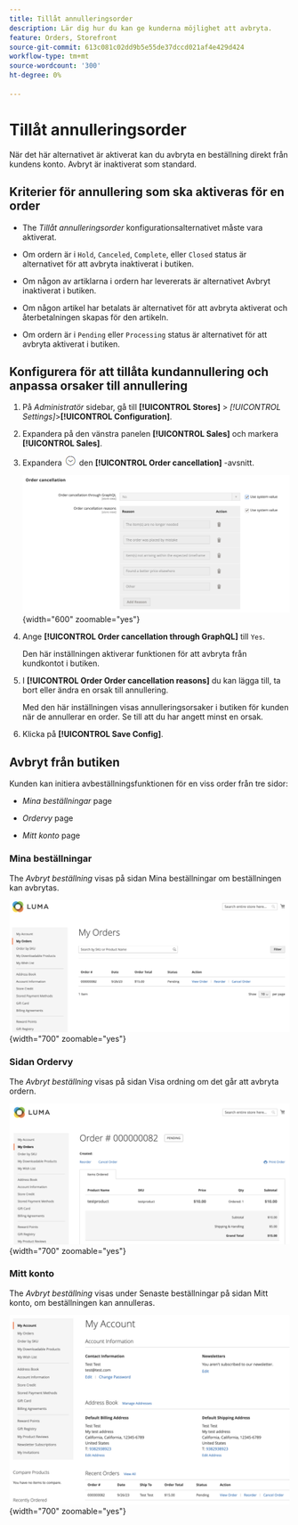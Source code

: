 ```yaml
---
title: Tillåt annulleringsorder
description: Lär dig hur du kan ge kunderna möjlighet att avbryta.
feature: Orders, Storefront
source-git-commit: 613c081c02dd9b5e55de37dccd021af4e429d424
workflow-type: tm+mt
source-wordcount: '300'
ht-degree: 0%

---
```



# Tillåt annulleringsorder

När det här alternativet är aktiverat kan du avbryta en beställning direkt från kundens konto. Avbryt är inaktiverat som standard.

## Kriterier för annullering som ska aktiveras för en order

- The _Tillåt annulleringsorder_ konfigurationsalternativet måste vara aktiverat.

- Om ordern är i `Hold`, `Canceled`, `Complete`, eller `Closed` status är alternativet för att avbryta inaktiverat i butiken.

- Om någon av artiklarna i ordern har levererats är alternativet Avbryt inaktiverat i butiken.

- Om någon artikel har betalats är alternativet för att avbryta aktiverat och återbetalningen skapas för den artikeln.

- Om ordern är i `Pending` eller `Processing` status är alternativet för att avbryta aktiverat i butiken.

## Konfigurera för att tillåta kundannullering och anpassa orsaker till annullering

1. På _Administratör_ sidebar, gå till **[!UICONTROL Stores]** > _[!UICONTROL Settings]_>**[!UICONTROL Configuration]**.

1. Expandera på den vänstra panelen **[!UICONTROL Sales]** och markera **[!UICONTROL Sales]**.

1. Expandera ![Expansionsväljare](../assets/icon-display-expand.png) den **[!UICONTROL Order cancellation]** -avsnitt.

   ![Alternativ för annullering av order](../configuration-reference/sales/assets/sales-order-cancellation.png){width="600" zoomable="yes"}

1. Ange **[!UICONTROL Order cancellation through GraphQL]** till `Yes`.

   Den här inställningen aktiverar funktionen för att avbryta från kundkontot i butiken.

1. I **[!UICONTROL Order Order cancellation reasons]** du kan lägga till, ta bort eller ändra en orsak till annullering.

   Med den här inställningen visas annulleringsorsaker i butiken för kunden när de annullerar en order.
Se till att du har angett minst en orsak.

1. Klicka på **[!UICONTROL Save Config]**.

## Avbryt från butiken

Kunden kan initiera avbeställningsfunktionen för en viss order från tre sidor:

- _Mina beställningar_ page

- _Ordervy_ page

- _Mitt konto_ page

### Mina beställningar

The _Avbryt beställning_ visas på sidan Mina beställningar om beställningen kan avbrytas.

![Exempel på butiker - sidan Mina beställningar](./assets/my-order-page-view-cancel.png){width="700" zoomable="yes"}

### Sidan Ordervy

The _Avbryt beställning_ visas på sidan Visa ordning om det går att avbryta ordern.

![Sidan med orderinformation](./assets/order-view-page-cancel.png){width="700" zoomable="yes"}

### Mitt konto

The _Avbryt beställning_ visas under Senaste beställningar på sidan Mitt konto, om beställningen kan annulleras.

![Sidan Mitt konto](./assets/my-account-page-view-cancel.png){width="700" zoomable="yes"}


